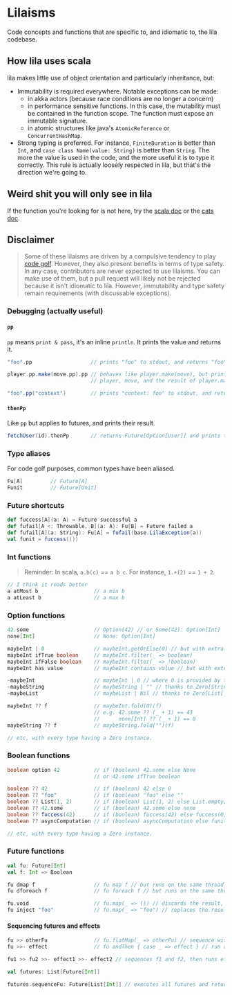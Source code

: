 # Lilaisms

Code concepts and functions that are specific to, and idiomatic to, the lila codebase.

## How lila uses scala

lila makes little use of object orientation and particularly inheritance, but:

- Immutability is required everywhere. Notable exceptions can be made:
  - in akka actors (because race conditions are no longer a concern)
  - in performance sensitive functions. In this case, the mutability
    must be contained in the function scope. The function must expose
    an immutable signature.
  - in atomic structures like java's `AtomicReference` or `ConcurrentHashMap`.
- Strong typing is preferred. For instance, `FiniteDuration` is better than `Int`,
  and `case class Name(value: String)` is better than `String`.
  The more the value is used in the code, and the more useful it is to type it correctly.
  This rule is actually loosely respected in lila, but that's the direction we're going to.

## Weird shit you will only see in lila

If the function you're looking for is not here,
try the [scala doc](https://www.scala-lang.org/files/archive/api/current/)
or the [cats doc](https://typelevel.org/cats/).

## Disclaimer

> Some of these lilaisms are driven by a compulsive tendency to play [code golf](https://en.wikipedia.org/wiki/Code_golf).
> However, they also present benefits in terms of type safety.
> In any case, contributors are never expected to use lilaisms. You can make use of them,
> but a pull request will likely not be rejected because it isn't idiomatic to lila.
> However, immutability and type safety remain requirements (with discussable exceptions).

### Debugging (actually useful)

#### `pp`

`pp` means `print & pass`, it's an inline `println`.
It prints the value and returns it.

```scala
"foo".pp                   // prints "foo" to stdout, and returns "foo"

player.pp.make(move.pp).pp // behaves like player.make(move), but prints
                           // player, move, and the result of player.make(move)

"foo".pp("context")        // prints "context: foo" to stdout, and returns "foo"
```

#### `thenPp`

Like `pp` but applies to futures, and prints their result.

```scala
fetchUser(id).thenPp       // returns Future[Option[User]] and prints the Option[User] when available
```

### Type aliases

For code golf purposes, common types have been aliased.

```scala
Fu[A]         // Future[A]
Funit         // Future[Unit]
```

### Future shortcuts

```scala
def fuccess[A](a: A) = Future successful a
def fufail[A <: Throwable, B](a: A): Fu[B] = Future failed a
def fufail[A](a: String): Fu[A] = fufail(base.LilaException(a))
val funit = fuccess(())
```

### Int functions

> Reminder: In scala, `a.b(c)` == `a b c`. For instance, `1.+(2)` == `1 + 2`.

```scala
// I think it reads better
a atMost b                  // a min b
a atLeast b                 // a max b
```

### Option functions

```scala
42.some                     // Option(42) // or Some(42): Option[Int]
none[Int]                   // None: Option[Int]

maybeInt | 0                // maybeInt.getOrElse(0) // but with extra type safety
maybeInt ifTrue boolean     // maybeInt.filter(_ => boolean)
maybeInt ifFalse boolean    // maybeInt.filter(_ => !boolean)
maybeInt has value          // maybeInt contains value // but with extra type safety

~maybeInt                   // maybeInt | 0 // where 0 is provided by the Zero[Int] typeclass instance
~maybeString                // maybeString | "" // thanks to Zero[String] typeclass instance
~maybeList                  // maybeList | Nil // thanks to Zero[List[_]] typeclass instance

maybeInt ?? f               // maybeInt.fold(0)(f)
                            // e.g. 42.some ?? (_ + 1) == 43
                            //      none[Int] ?? (_ + 1) == 0
maybeString ?? f            // maybeString.fold("")(f)

// etc, with every type having a Zero instance.
```

### Boolean functions

```scala
boolean option 42           // if (boolean) 42.some else None
                            // or 42.some ifTrue boolean

boolean ?? 42               // if (boolean) 42 else 0
boolean ?? "foo"            // if (boolean) "foo" else ""
boolean ?? List(1, 2)       // if (boolean) List(1, 2) else List.empty[Int]
boolean ?? 42.some          // if (boolean) 42.some else none
boolean ?? fuccess(42)      // if (boolean) fuccess(42) else fuccess(0)
boolean ?? asyncComputation // if (boolean) asyncComputation else funit

// etc, with every type having a Zero instance.
```

### Future functions

```scala
val fu: Future[Int]
val f: Int => Boolean

fu dmap f                   // fu map f // but runs on the same thread (perf tweak)
fu dforeach f               // fu foreach f // but runs on the same thread (perf tweak)

fu.void                     // fu.map(_ => ()) // discards the result, returns Funit
fu inject "foo"             // fu.map(_ => "foo") // replaces the result
```

#### Sequencing futures and effects

```scala
fu >> otherFu               // fu.flatMap(_ => otherFu) // sequence without using first result
fu >>- effect               // fu andThen { case _ => effect } // run a side effect after completion

fu1 >> fu2 >>- effect1 >>- effect2 // sequences f1 and f2, then runs effect1 then effect2
```

```scala
val futures: List[Future[Int]]

futures.sequenceFu: Future[List[Int]] // executes all futures and return one with a list of values
```
